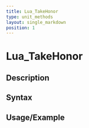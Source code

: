 ```yaml
---
title: Lua_TakeHonor
type: unit_methods
layout: single_markdown
position: 1
---
```


# Lua_TakeHonor

## Description

## Syntax

## Usage/Example


